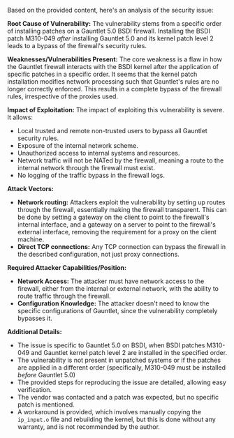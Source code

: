 Based on the provided content, here's an analysis of the security issue:

**Root Cause of Vulnerability:**
The vulnerability stems from a specific order of installing patches on a Gauntlet 5.0 BSDI firewall. Installing the BSDI patch M310-049 *after* installing Gauntlet 5.0 and its kernel patch level 2 leads to a bypass of the firewall's security rules.

**Weaknesses/Vulnerabilities Present:**
The core weakness is a flaw in how the Gauntlet firewall interacts with the BSDI kernel after the application of specific patches in a specific order. It seems that the kernel patch installation modifies network processing such that Gauntlet's rules are no longer correctly enforced. This results in a complete bypass of the firewall rules, irrespective of the proxies used.

**Impact of Exploitation:**
The impact of exploiting this vulnerability is severe. It allows:
*   Local trusted and remote non-trusted users to bypass all Gauntlet security rules.
*   Exposure of the internal network scheme.
*   Unauthorized access to internal systems and resources.
*   Network traffic will not be NATed by the firewall, meaning a route to the internal network through the firewall must exist.
*  No logging of the traffic bypass in the firewall logs.

**Attack Vectors:**
*   **Network routing:** Attackers exploit the vulnerability by setting up routes through the firewall, essentially making the firewall transparent. This can be done by setting a gateway on the client to point to the firewall's internal interface, and a gateway on a server to point to the firewall's external interface, removing the requirement for a proxy on the client machine.
*   **Direct TCP connections:** Any TCP connection can bypass the firewall in the described configuration, not just proxy connections.

**Required Attacker Capabilities/Position:**
*   **Network Access:** The attacker must have network access to the firewall, either from the internal or external network, with the ability to route traffic through the firewall.
*   **Configuration Knowledge:** The attacker doesn't need to know the specific configurations of Gauntlet, since the vulnerability completely bypasses it.

**Additional Details:**
*   The issue is specific to Gauntlet 5.0 on BSDI, when BSDI patches M310-049 and Gauntlet kernel patch level 2 are installed in the specified order.
*   The vulnerability is not present in unpatched systems or if the patches are applied in a different order (specifically, M310-049 must be installed *before* Gauntlet 5.0)
*   The provided steps for reproducing the issue are detailed, allowing easy verification.
*   The vendor was contacted and a patch was expected, but no specific patch is mentioned.
*   A workaround is provided, which involves manually copying the `ip_input.o` file and rebuilding the kernel, but this is done without any warranty, and is not recommended by the author.